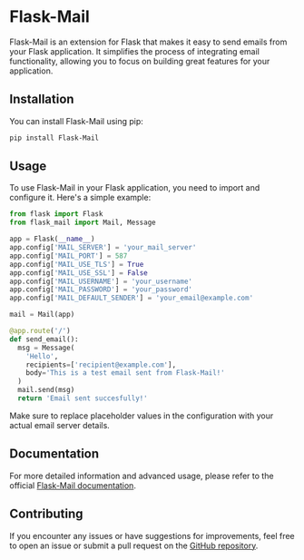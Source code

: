 # Flask-Mail

Flask-Mail is an extension for Flask that makes it easy to send emails from your Flask application. It simplifies the process of integrating email functionality, allowing you to focus on building great features for your application.

## Installation

You can install Flask-Mail using pip:

```bash
pip install Flask-Mail
```

## Usage

To use Flask-Mail in your Flask application, you need to import and configure it. Here's a simple example:

```python
from flask import Flask
from flask_mail import Mail, Message

app = Flask(__name__)
app.config['MAIL_SERVER'] = 'your_mail_server'
app.config['MAIL_PORT'] = 587
app.config['MAIL_USE_TLS'] = True
app.config['MAIL_USE_SSL'] = False
app.config['MAIL_USERNAME'] = 'your_username'
app.config['MAIL_PASSWORD'] = 'your_password'
app.config['MAIL_DEFAULT_SENDER'] = 'your_email@example.com'

mail = Mail(app)

@app.route('/')
def send_email():
  msg = Message(
    'Hello',
    recipients=['recipient@example.com'],
    body='This is a test email sent from Flask-Mail!'
  )
  mail.send(msg)
  return 'Email sent succesfully!'
```

Make sure to replace placeholder values in the configuration with your actual email server details.

## Documentation

For more detailed information and advanced usage, please refer to the official [Flask-Mail documentation](https://pythonhosted.org/Flask-Mail/).

## Contributing

If you encounter any issues or have suggestions for improvements, feel free to open an issue or submit a pull request on the [GitHub repository](https://github.com/pallets-eco/flask-mail).

